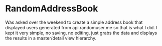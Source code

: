 # RandomAddressBook
Was asked over the weekend to create a simple address book that displayed users generated from api.randomuser.me so that is what I did.
I kept it very simple, no saving, no editing, just grabs the data and displays the results in a master/detail view hierarchy.
